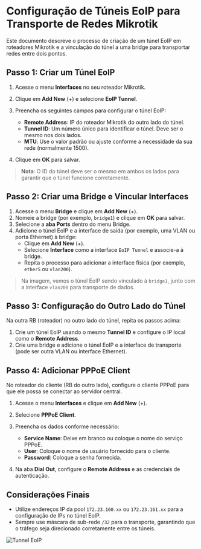 # Configuração de Túneis EoIP para Transporte de Redes Mikrotik

Este documento descreve o processo de criação de um túnel EoIP em roteadores Mikrotik e a vinculação do túnel a uma bridge para transportar redes entre dois pontos.

## Passo 1: Criar um Túnel EoIP

1. Acesse o menu **Interfaces** no seu roteador Mikrotik.
2. Clique em **Add New** (+) e selecione **EoIP Tunnel**.
3. Preencha os seguintes campos para configurar o túnel EoIP:

   - **Remote Address**: IP do roteador Mikrotik do outro lado do túnel.
   - **Tunnel ID**: Um número único para identificar o túnel. Deve ser o mesmo nos dois lados.
   - **MTU**: Use o valor padrão ou ajuste conforme a necessidade da sua rede (normalmente 1500).

4. Clique em **OK** para salvar.

> **Nota**: O ID do túnel deve ser o mesmo em ambos os lados para garantir que o túnel funcione corretamente.

## Passo 2: Criar uma Bridge e Vincular Interfaces

1. Acesse o menu **Bridge** e clique em **Add New** (+).
2. Nomeie a bridge (por exemplo, `bridge1`) e clique em **OK** para salvar.
3. Selecione a **aba Ports** dentro do menu Bridge.
4. Adicione o túnel EoIP e a interface de saída (por exemplo, uma VLAN ou porta Ethernet) à bridge:
   - Clique em **Add New** (+).
   - Selecione **Interface** como a interface `EoIP Tunnel` e associe-a à bridge.
   - Repita o processo para adicionar a interface física (por exemplo, `ether5` ou `vlan200`).

> Na imagem, vemos o túnel EoIP sendo vinculado à `bridge1`, junto com a interface `vlan200` para transporte de dados.

## Passo 3: Configuração do Outro Lado do Túnel

Na outra RB (roteador) no outro lado do túnel, repita os passos acima:

1. Crie um túnel EoIP usando o mesmo **Tunnel ID** e configure o IP local como o **Remote Address**.
2. Crie uma bridge e adicione o túnel EoIP e a interface de transporte (pode ser outra VLAN ou interface Ethernet).

## Passo 4: Adicionar PPPoE Client

No roteador do cliente (RB do outro lado), configure o cliente PPPoE para que ele possa se conectar ao servidor central.

1. Acesse o menu **Interfaces** e clique em **Add New** (+).
2. Selecione **PPPoE Client**.
3. Preencha os dados conforme necessário:

   - **Service Name**: Deixe em branco ou coloque o nome do serviço PPPoE.
   - **User**: Coloque o nome de usuário fornecido para o cliente.
   - **Password**: Coloque a senha fornecida.

4. Na aba **Dial Out**, configure o **Remote Address** e as credenciais de autenticação.

## Considerações Finais

- Utilize endereços IP da pool `172.23.160.xx` ou `172.23.161.xx` para a configuração de IPs no túnel EoIP.
- Sempre use máscara de sub-rede `/32` para o transporte, garantindo que o tráfego seja direcionado corretamente entre os túneis.

![Tunnel EoIP](img/EoIP.jpg)
